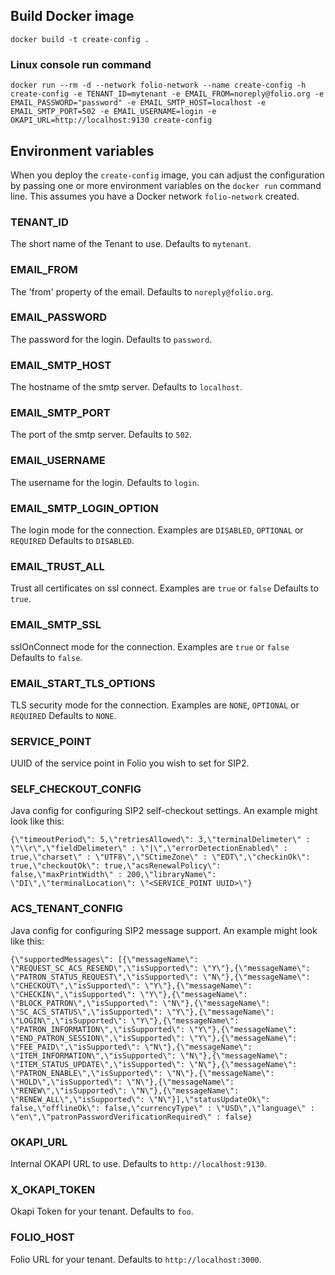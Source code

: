 ## Build Docker image

`docker build -t create-config .`

### Linux console run command

`docker run --rm -d --network folio-network --name create-config -h create-config -e TENANT_ID=mytenant -e EMAIL_FROM=noreply@folio.org -e EMAIL_PASSWORD="password" -e EMAIL_SMTP_HOST=localhost -e EMAIL_SMTP_PORT=502 -e EMAIL_USERNAME=login -e OKAPI_URL=http://localhost:9130 create-config`

## Environment variables

When you deploy the `create-config` image, you can adjust the configuration by passing one or more environment variables on the `docker run` command line. This assumes you have a Docker network `folio-network` created.

### TENANT_ID

The short name of the Tenant to use. Defaults to `mytenant`.

### EMAIL_FROM

The 'from' property of the email. Defaults to `noreply@folio.org`.

### EMAIL_PASSWORD

The password for the login. Defaults to `password`.

### EMAIL_SMTP_HOST

The hostname of the smtp server. Defaults to `localhost`.

### EMAIL_SMTP_PORT

The port of the smtp server. Defaults to `502`.

### EMAIL_USERNAME

The username for the login. Defaults to `login`.

### EMAIL_SMTP_LOGIN_OPTION

The login mode for the connection. Examples are `DISABLED`, `OPTIONAL` or `REQUIRED` Defaults to `DISABLED`.

### EMAIL_TRUST_ALL

Trust all certificates on ssl connect. Examples are `true` or `false` Defaults to `true`.

### EMAIL_SMTP_SSL

sslOnConnect mode for the connection. Examples are `true` or `false` Defaults to `false`.

### EMAIL_START_TLS_OPTIONS

TLS security mode for the connection. Examples are `NONE`, `OPTIONAL` or `REQUIRED` Defaults to `NONE`.

### SERVICE_POINT

UUID of the service point in Folio you wish to set for SIP2.

### SELF_CHECKOUT_CONFIG

Java config for configuring SIP2 self-checkout settings. An example might look like this:

`{\"timeoutPeriod\": 5,\"retriesAllowed\": 3,\"terminalDelimeter\" : \"\\r\",\"fieldDelimeter\" : \"|\",\"errorDetectionEnabled\" : true,\"charset\" : \"UTF8\",\"SCtimeZone\" : \"EDT\",\"checkinOk\": true,\"checkoutOk\": true,\"acsRenewalPolicy\": false,\"maxPrintWidth\" : 200,\"libraryName\": \"DI\",\"terminalLocation\": \"<SERVICE_POINT UUID>\"}`

### ACS_TENANT_CONFIG

Java config for configuring SIP2 message support. An example might look like this:

`{\"supportedMessages\": [{\"messageName\": \"REQUEST_SC_ACS_RESEND\",\"isSupported\": \"Y\"},{\"messageName\": \"PATRON_STATUS_REQUEST\",\"isSupported\": \"N\"},{\"messageName\": \"CHECKOUT\",\"isSupported\": \"Y\"},{\"messageName\": \"CHECKIN\",\"isSupported\": \"Y\"},{\"messageName\": \"BLOCK_PATRON\",\"isSupported\": \"N\"},{\"messageName\": \"SC_ACS_STATUS\",\"isSupported\": \"Y\"},{\"messageName\": \"LOGIN\",\"isSupported\": \"Y\"},{\"messageName\": \"PATRON_INFORMATION\",\"isSupported\": \"Y\"},{\"messageName\": \"END_PATRON_SESSION\",\"isSupported\": \"Y\"},{\"messageName\": \"FEE_PAID\",\"isSupported\": \"N\"},{\"messageName\": \"ITEM_INFORMATION\",\"isSupported\": \"N\"},{\"messageName\": \"ITEM_STATUS_UPDATE\",\"isSupported\": \"N\"},{\"messageName\": \"PATRON_ENABLE\",\"isSupported\": \"N\"},{\"messageName\": \"HOLD\",\"isSupported\": \"N\"},{\"messageName\": \"RENEW\",\"isSupported\": \"N\"},{\"messageName\": \"RENEW_ALL\",\"isSupported\": \"N\"}],\"statusUpdateOk\": false,\"offlineOk\": false,\"currencyType\" : \"USD\",\"language\" : \"en\",\"patronPasswordVerificationRequired\" : false}`

### OKAPI_URL

Internal OKAPI URL to use. Defaults to `http://localhost:9130`.

### X_OKAPI_TOKEN

Okapi Token for your tenant. Defaults to `foo`.

### FOLIO_HOST

Folio URL for your tenant. Defaults to `http://localhost:3000`.